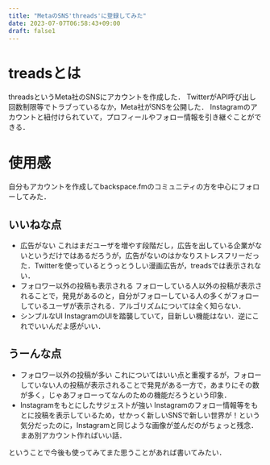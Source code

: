 ```yaml
---
title: "MetaのSNS'threads'に登録してみた"
date: 2023-07-07T06:58:43+09:00
draft: false1
---
```

# treadsとは
threadsというMeta社のSNSにアカウントを作成した．
TwitterがAPI呼び出し回数制限等でトラブっているなか，Meta社がSNSを公開した．
Instagramのアカウントと紐付けられていて，プロフィールやフォロー情報を引き継ぐことができる．

# 使用感
自分もアカウントを作成してbackspace.fmのコミュニティの方を中心にフォローしてみた．
## いいねな点
- 広告がない
  これはまだユーザを増やす段階だし，広告を出している企業がないというだけではあるだろうが，広告がないのはかなりストレスフリーだった．Twitterを使っているとうっとうしい漫画広告が，treadsでは表示されない．
- フォロワー以外の投稿も表示される
  フォローしている人以外の投稿が表示されることで，発見があるのと，自分がフォローしている人の多くがフォローしているユーザが表示される．アルゴリズムについては全く知らない．
- シンプルなUI
  InstagramのUIを踏襲していて，目新しい機能はない．逆にこれでいいんだよ感がいい．
## うーんな点
- フォロワー以外の投稿が多い
  これについてはいい点と重複するが，フォローしていない人の投稿が表示されることで発見がある一方で，あまりにその数が多く，じゃあフォローってなんのための機能だろうという印象．
- Instagramをもとにしたサジェストが強い
  Instagramのフォロー情報等をもとに投稿を表示しているため，せかっく新しいSNSで新しい世界が！という気分だったのに，Instagramと同じような画像が並んだのがちょっと残念．まあ別アカウント作ればいい話．


ということで今後も使ってみてまた思うことがあれば書いてみたい．